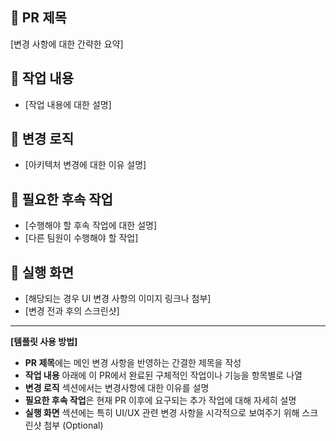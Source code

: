 ## 📎 PR 제목
[변경 사항에 대한 간략한 요약]

## 📎 작업 내용
- [작업 내용에 대한 설명]

## 📎 변경 로직
- [아키텍처 변경에 대한 이유 설명]

## 📎 필요한 후속 작업 
- [수행해야 할 후속 작업에 대한 설명]
- [다른 팀원이 수행해야 할 작업]

## 📎 실행 화면
- [해당되는 경우 UI 변경 사항의 이미지 링크나 첨부]
- [변경 전과 후의 스크린샷]

---

**[템플릿 사용 방법]**
- **PR 제목**에는 메인 변경 사항을 반영하는 간결한 제목을 작성
- **작업 내용** 아래에 이 PR에서 완료된 구체적인 작업이나 기능을 항목별로 나열
- **변경 로직** 섹션에서는 변경사항에 대한 이유를 설명
- **필요한 후속 작업**은 현재 PR 이후에 요구되는 추가 작업에 대해 자세히 설명
- **실행 화면** 섹션에는 특히 UI/UX 관련 변경 사항을 시각적으로 보여주기 위해 스크린샷 첨부 (Optional)
